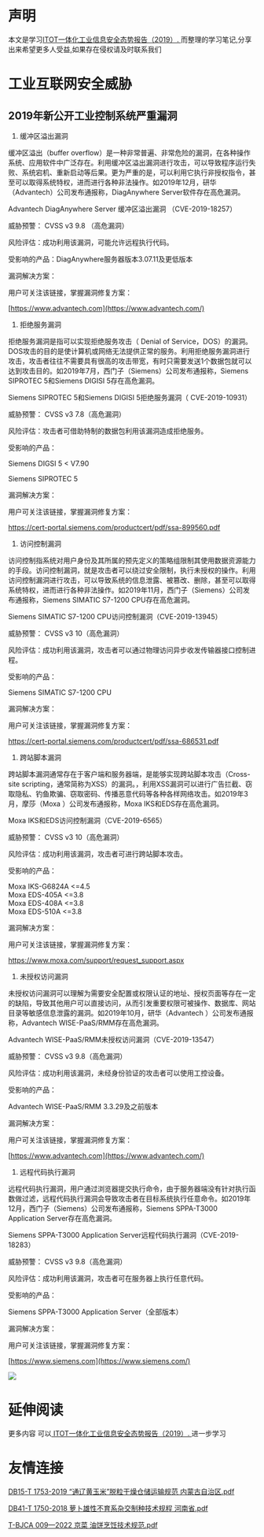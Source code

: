 # 声明 
本文是学习[ITOT一体化工业信息安全态势报告（2019）. ](https://siduwenku.com/view/55033?f=new_2023)而整理的学习笔记,分享出来希望更多人受益,如果存在侵权请及时联系我们
# 工业互联网安全威胁  
  
## 2019年新公开工业控制系统严重漏洞  
  
1.  缓冲区溢出漏洞  
  
缓冲区溢出（buffer overflow）是一种非常普遍、非常危险的漏洞，在各种操作系统、应用软件中广泛存在。利用缓冲区溢出漏洞进行攻击，可以导致程序运行失败、系统宕机、重新启动等后果。更为严重的是，可以利用它执行非授权指令，甚至可以取得系统特权，进而进行各种非法操作。如2019年12月，研华（Advantech）公司发布通报称，DiagAnywhere Server软件存在高危漏洞。  
  
Advantech DiagAnywhere Server 缓冲区溢出漏洞 （CVE-2019-18257）  
  
威胁预警： CVSS v3 9.8 （高危漏洞）  
  
风险评估：成功利用该漏洞，可能允许远程执行代码。  
  
受影响的产品：DiagAnywhere服务器版本3.07.11及更低版本  
  
漏洞解决方案：  
  
用户可关注该链接，掌握漏洞修复方案：  
  
[https://www.advantech.com](https://www.advantech.com/)  
  
1.  拒绝服务漏洞  
  
拒绝服务漏洞是指可以实现拒绝服务攻击（ Denial of Service，DOS）的漏洞。DOS攻击的目的是使计算机或网络无法提供正常的服务。利用拒绝服务漏洞进行攻击，攻击者往往不需要具有很高的攻击带宽，有时只需要发送1个数据包就可以达到攻击目的。如2019年7月，西门子（Siemens）公司发布通报称，Siemens SIPROTEC 5和Siemens DIGISI 5存在高危漏洞。  
  
Siemens SIPROTEC 5和Siemens DIGISI 5拒绝服务漏洞（ CVE-2019-10931）  
  
威胁预警： CVSS v3 7.8（高危漏洞）  
  
风险评估：攻击者可借助特制的数据包利用该漏洞造成拒绝服务。  
  
受影响的产品：  
  
Siemens DIGSI 5 \< V7.90  
  
Siemens SIPROTEC 5  
  
漏洞解决方案：  
  
用户可关注该链接，掌握漏洞修复方案：  
  
https://cert-portal.siemens.com/productcert/pdf/ssa-899560.pdf  
  
1.  访问控制漏洞  
  
访问控制指系统对用户身份及其所属的预先定义的策略组限制其使用数据资源能力的手段。访问控制漏洞，就是攻击者可以绕过安全限制，执行未授权的操作。利用访问控制漏洞进行攻击，可以导致系统的信息泄露、被篡改、删除，甚至可以取得系统特权，进而进行各种非法操作。如2019年11月，西门子（Siemens）公司发布通报称，Siemens SIMATIC S7-1200 CPU存在高危漏洞。  
  
Siemens SIMATIC S7-1200 CPU访问控制漏洞（CVE-2019-13945）  
  
威胁预警： CVSS v3 10（高危漏洞）  
  
风险评估：成功利用该漏洞，攻击者可以通过物理访问异步收发传输器接口控制进程。  
  
受影响的产品：  
  
Siemens SIMATIC S7-1200 CPU  
  
漏洞解决方案：  
  
用户可关注该链接，掌握漏洞修复方案：  
  
<https://cert-portal.siemens.com/productcert/pdf/ssa-686531.pdf>  
  
1.  跨站脚本漏洞  
  
跨站脚本漏洞通常存在于客户端和服务器端，是能够实现跨站脚本攻击（Cross-site scripting，通常简称为XSS）的漏洞。，利用XSS漏洞可以进行广告拦截、窃取隐私、钓鱼欺骗、窃取密码、传播恶意代码等各种各样网络攻击。如2019年3月，摩莎（Moxa ）公司发布通报称，Moxa IKS和EDS存在高危漏洞。  
  
Moxa IKS和EDS访问控制漏洞（CVE-2019-6565）  
  
威胁预警： CVSS v3 10（高危漏洞）  
  
风险评估：成功利用该漏洞，攻击者可进行跨站脚本攻击。  
  
受影响的产品：  
  
Moxa IKS-G6824A \<=4.5  
Moxa EDS-405A \<=3.8  
Moxa EDS-408A \<=3.8  
Moxa EDS-510A \<=3.8  
  
漏洞解决方案：  
  
用户可关注该链接，掌握漏洞修复方案：  
  
<https://www.moxa.com/support/request_support.aspx>  
  
1.  未授权访问漏洞  
  
未授权访问漏洞可以理解为需要安全配置或权限认证的地址、授权页面等存在一定的缺陷，导致其他用户可以直接访问，从而引发重要权限可被操作、数据库、网站目录等敏感信息泄露的漏洞。如2019年10月，研华（Advantech ）公司发布通报称，Advantech WISE-PaaS/RMM存在高危漏洞。  
  
Advantech WISE-PaaS/RMM未授权访问漏洞（CVE-2019-13547）  
  
威胁预警： CVSS v3 9.8（高危漏洞）  
  
风险评估：成功利用该漏洞，未经身份验证的攻击者可以使用工控设备。  
  
受影响的产品：  
  
Advantech WISE-PaaS/RMM 3.3.29及之前版本  
  
漏洞解决方案：  
  
用户可关注该链接，掌握漏洞修复方案：  
  
[https://www.advantech.com](https://www.advantech.com/)  
  
1.  远程代码执行漏洞  
  
远程代码执行漏洞，用户通过浏览器提交执行命令，由于服务器端没有针对执行函数做过滤，远程代码执行漏洞会导致攻击者在目标系统执行任意命令。如2019年12月，西门子（Siemens）公司发布通报称，Siemens SPPA-T3000 Application Server存在高危漏洞。  
  
Siemens SPPA-T3000 Application Server远程代码执行漏洞（CVE-2019-18283）  
  
威胁预警： CVSS v3 9.8（高危漏洞）  
  
风险评估：成功利用该漏洞，攻击者可在服务器上执行任意代码。  
  
受影响的产品：  
  
Siemens SPPA-T3000 Application Server（全部版本）  
  
漏洞解决方案：  
  
用户可关注该链接，掌握漏洞修复方案：  
  
[https://www.siemens.com](https://www.siemens.com/)  
  

![](http://public.host.github5.com/media/fengmian.png)
# 延伸阅读 
 更多内容 可以[ ITOT一体化工业信息安全态势报告（2019）. ](https://siduwenku.com/view/55033?f=2023)进一步学习

# 友情连接
[DB15-T 1753-2019 “通辽黄玉米”脱粒干燥仓储运输规范 内蒙古自治区.pdf](http://github5.com/view/34700?f=new)

[DB41-T 1750-2018 萝卜雄性不育系杂交制种技术规程 河南省.pdf](http://github5.com/view/37709?f=new)

[T-BJCA 009—2022 京菜  油饼烹饪技术规范.pdf](http://github5.com/view/72095?f=new)
